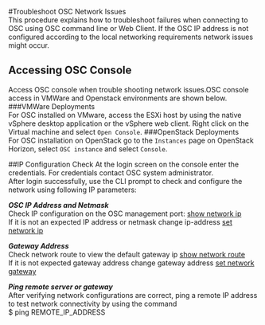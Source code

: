 #Troubleshoot OSC Network Issues  
This procedure explains how to troubleshoot failures when connecting to OSC using OSC command line or Web Client. If the OSC IP address is not configured according to the local networking requirements network issues might occur.  
## Accessing OSC Console  
Access OSC console when trouble shooting network issues.OSC console access in VMWare and Openstack environments are shown below.
###VMWare Deployments  
For OSC installed on VMware, access the ESXi host by using the native vSphere desktop application or the vSphere web client. 
Right click on the Virtual machine and select `Open Console`.
###OpenStack Deployments  
For OSC installation on OpenStack go to the `Instances` page on OpenStack Horizon, select `OSC instance` and select `Console`.  

##IP Configuration Check
At the login screen on the console enter the credentials. For credentials contact OSC system administrator.  
After login successfully, use the CLI prompt to check and configure the network using following IP parameters:  

***OSC IP Address and Netmask***  
Check IP configuration on the OSC management port:   [show network ip](../../references/cli.md/#show-network-ip)  
If it is not an expected IP address or netmask change ip-address  [set network ip](../../references/cli.md/#set-network-ip)  

***Gateway Address***  
Check network route to view the default gateway ip  [show network route](../../references/cli.md/#show-network-route)  
If it is not expected gateway address change gateway address [set network gateway](../../references/cli.md/#set-network-gateway)  

***Ping remote server or gateway***  
After verifying network configurations are correct, ping a remote IP address to test network connectivity by using the command  
$ ping REMOTE_IP_ADDRESS
